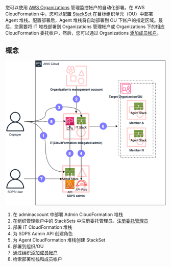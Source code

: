 您可以使用 [AWS Organizations](https://aws.amazon.com/organizations/) 管理监控帐户的自动化部署。在 AWS CloudFormation 中，您可以配置 [StackSet](https://docs.aws.amazon.com/AWSCloudFormation/latest/UserGuide/what-is-cfnstacksets.html) 在目标组织单元（OU）中部署 Agent 堆栈。配置部署后，Agent 堆栈将自动部署到 OU 下帐户的指定区域。最后，您需要将 IT 堆栈部署到 Organizations 管理帐户或 Organizations 下的相应 CloudFormation 委托帐户，然后，您可以通过 Organizations [添加成员帐户](../user-guide/data-source.md#add-aws-accounts-via-organization)。

## 概念
![orgs-ctrl](docs/../../images/orgs-ctrl.png)

1. 在 adminaccount 中部署 Admin CloudFormation 堆栈
2. 在组织管理帐户中的 StackSets 中注册委托管理员。[注册委托管理员](https://docs.aws.amazon.com/AWSCloudFormation/latest/UserGuide/stacksets-orgs-delegated-admin.html)
3. 部署 IT CloudFormation 堆栈
4. 为 SDPS Admin API 创建角色
5. 为 Agent CloudFormation 堆栈创建 StackSet
6. 部署到组织/OU
7. 通过组织[添加成员帐户](../user-guide/data-source.md#add-aws-accounts-via-organization)
8. 检索部署堆栈和成员帐户